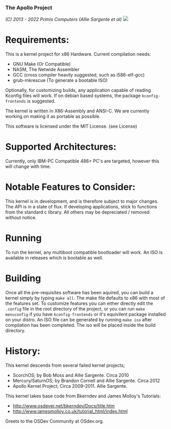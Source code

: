 ### The Apollo Project
_(C) 2013 - 2022 Primis Computers (Allie Sargente et al)_
![](https://img.shields.io/apm/l/vim-mode.svg)

Requirements:
=================================================
This is a kernel project for x86 Hardware. Current compilation needs:
* GNU Make (Or Compatible)
* NASM, The Netwide Assembler
* GCC (cross compiler heavily suggested, such as i586-elf-gcc)
* grub-mkrescue (To generate a bootable ISO)

Optionally, for customizing builds, any application capable of reading Kconfig
files will work. If on debian based systems, the package `kconfig-frontends`
is suggested.

The kernel is written in X86-Assembly and ANSI-C. We are currently working
on making it as portable as possible.

This software is licensed under the MIT License.
(see License)

Supported Architectures:
=================================================
Currently, only IBM-PC Compatible 486+ PC's are targeted, however this
will change with time.

Notable Features to Consider:
=================================================
This kernel is in development, and is therefore subject to major changes.
The API is in a state of flux. If developing applications, stick to
functions from the standard c library. All others may be depreciated /
removed without notice.

Running
=================================================
To run the kernel, any multiboot compatible bootloader will work.
An ISO is available in releases which is bootable as well.

Building
=================================================
Once all the pre-requisites software has been aquired,
you can build a kernel simply by typing `make all`. The make
file defaults to x86 with most of the features set.
To customize features you can either directly edit the
`.config` file in the root directory of the project, or
you can run `make menuconfig` if you have `kconfig-frontends`
or it's equivilent package installed on your distro.
An ISO file can be generated by running `make iso` after
compilation has been completed. The iso will be placed inside
the build directory.

History:
=================================================
This kernel descends from several failed kernel projects;
* ScorchOS; by Bob Moss and Allie Sargente. Circa 2010
* Mercury/SaturnOS; by Brandon Cornell and Allie Sargente. Circa 2012
* Apollo Kernel Project; Circa 2009-2011. Allie Sargente.

This kernel takes base code from Bkerndev and James Molloy's Tutorials:
* http://www.osdever.net/bkerndev/Docs/title.htm
* http://www.jamesmolloy.co.uk/tutorial_html/index.html

Greets to the OSDev Community at OSdev.org.

